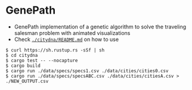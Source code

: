 # GenePath
- GenePath implementation of a genetic algorithm to solve the traveling salesman problem with animated visualizations
- Check [`./citydna/README.md`](./citydna/README.md) on how to use

```
$ curl https://sh.rustup.rs -sSf | sh
$ cd citydna
$ cargo test -- --nocapture
$ cargo build
$ cargo run ./data/specs/specs1.csv ./data/cities/cities0.csv
$ cargo run ./data/specs/specsABC.csv ./data/cities/citiesA.csv > ./NEW_OUTPUT.csv

```

